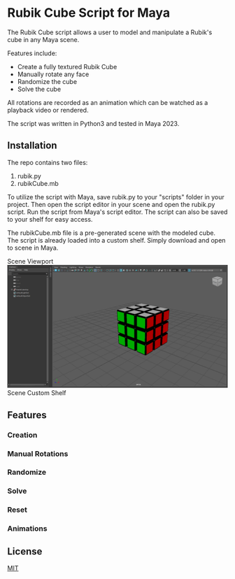 # Rubik Cube Script for Maya

The Rubik Cube script allows a user to model and manipulate a Rubik's cube in any Maya scene. 

Features include:
* Create a fully textured Rubik Cube
* Manually rotate any face
* Randomize the cube
* Solve the cube

All rotations are recorded as an animation which can be watched as a playback video or rendered.

The script was written in Python3 and tested in Maya 2023.

## Installation

The repo contains two files:
1. rubik.py
2. rubikCube.mb

To utilize the script with Maya, save rubik.py to your "scripts" folder in your project. Then open the script editor in your scene and open the rubik.py script. Run the script from Maya's script editor. The script can also be saved to your shelf for easy access.

The rubikCube.mb file is a pre-generated scene with the modeled cube. The script is already loaded into a custom shelf. Simply download and open to scene in Maya. 

Scene Viewport
![Scene Viewport](/img/preview.png "Employee Data title")
Scene Custom Shelf

## Features
### Creation
### Manual Rotations
### Randomize
### Solve
### Reset
### Animations

## License

[MIT](https://choosealicense.com/licenses/mit/)